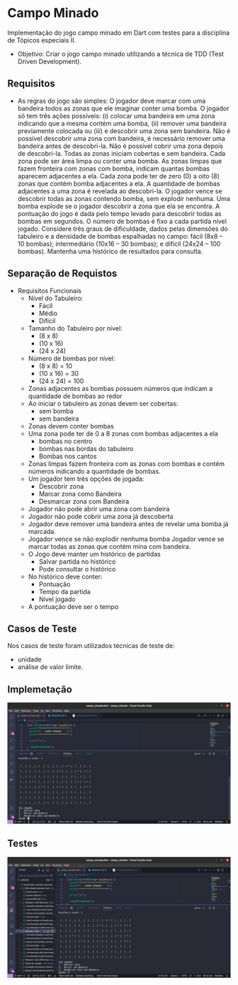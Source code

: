 # Campo Minado
Implementação do jogo campo minado em Dart com testes para a disciplina de Tópicos especiais II.
- Objetivo: Criar o jogo campo minado utilizando a técnica de TDD (Test Driven Development).

## Requisitos
- As regras do jogo são simples: O jogador deve marcar com uma bandeira todos as zonas que ele
imaginar conter uma bomba. O jogador só tem três ações possíveis: (i) colocar uma bandeira em
uma zona indicando que a mesma contém uma bomba, (ii) remover uma bandeira previamente colocada ou (iii) e descobrir uma zona sem bandeira. Não é possível descobrir uma zona com bandeira, é necessário remover uma bandeira antes de descobri-la. Não é possível cobrir uma zona depois de descobri-la. Todas as zonas iniciam cobertas e sem bandeira. Cada zona pode ser área limpa ou conter uma bomba. As zonas limpas que fazem fronteira com zonas com bomba, indicam quantas bombas aparecem adjacentes a ela. Cada zona pode ter de zero (0) a oito (8) zonas que contém bomba adjacentes a ela. A quantidade de bombas adjacentes a uma zona é revelada ao descobri-la. O jogador vence se descobrir todas as zonas contendo bomba, sem explodir nenhuma. Uma bomba explode se o jogador descobrir a zona que ela se encontra. A pontuação do jogo é dada pelo tempo levado para descobrir todas as bombas em segundos. O número de bombas é fixo a cada partida nível jogado. Considere três graus de dificuldade, dados pelas dimensões do tabuleiro e a densidade de bombas espalhadas no campo: fácil (8x8 – 10 bombas); intermediário (10x16 – 30 bombas); e difícil (24x24 – 100 bombas). Mantenha uma histórico de resultados para consulta.

## Separação de Requistos
* Requisitos Funcionais
    * Nível do Tabuleiro:
        - Fácil
        - Médio
        - Difícil
    * Tamanho do Tabuleiro por nível:
        - (8 x 8)
        - (10 x 16)
        - (24 x 24)
    * Número de bombas por nível:
        - (8 x 8) = 10
        - (10 x 16) = 30
        - (24 x 24) = 100
    * Zonas adjacentes as bombas possuem números que indicam a quantidade de bombas ao redor
    * Ao iniciar o tabuleiro as zonas devem ser cobertas:
        - sem bomba
        - sem bandeira
    * Zonas devem conter bombas
    * Uma zona pode ter de 0 a 8 zonas com bombas adjacentes a ela
        * bombas no centro
        * bombas nas bordas do tabuleiro
        * Bombas nos cantos
    * Zonas limpas fazem fronteira com as zonas com bombas e contém números indicando a quantidade de bombas.
    * Um jogador tem três opções de jogada:
        * Descobrir zona
        * Marcar zona como Bandeira
        * Desmarcar zona com Bandeira
    * Jogador não pode abrir uma zona com bandeira
    * Jogador não pode cobrir uma zona já descoberta
    * Jogador deve remover uma bandeira antes de revelar uma bomba já marcada.
    * Jogador vence se não explodir nenhuma bomba
    Jogador vence se marcar todas as zonas que contém mina com bandeira.
    * O Jogo deve manter um histórico de partidas
        * Salvar partida no histórico
        * Pode consultar o histórico
    * No histórico deve conter:
        * Pontuação
        * Tempo da partida
        * Nível jogado
    * A pontuação deve ser o tempo  
## Casos de Teste
Nos casos de teste foram utilizados técnicas de teste de:
 * unidade
 * análise de valor limite.


## Implemetação
![codigo](./campo_minado.png)


## Testes
![testes](./campo_minado_testes.png)